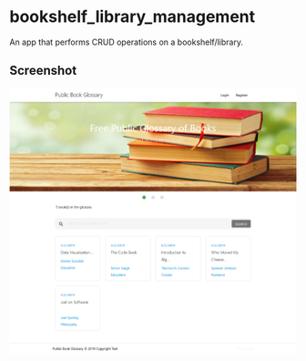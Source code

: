 # bookshelf_library_management
An app that performs CRUD operations on a bookshelf/library.

## Screenshot
![Image](https://github.com/XIXIS/bookshelf_library_management/blob/master/public/images/Screenshot.png)
